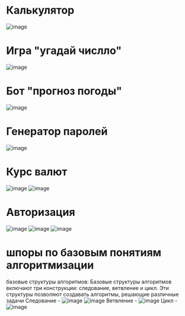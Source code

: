 # Калькулятор
![image](https://github.com/user-attachments/assets/7c8d4093-e9e3-47ff-b19a-83307d014338)
# Игра "угадай числло"
![image](https://github.com/user-attachments/assets/61e438d0-0401-4a84-8ef9-56cbe95b7c99)
# Бот "прогноз погоды"
![image](https://github.com/user-attachments/assets/8c186c9c-153b-429e-b179-68adb7e96e39)
# Генератор паролей
![image](https://github.com/user-attachments/assets/a1ed1d44-1de5-454c-8163-c7cbdd469b4c)
# Курс валют
![image](https://github.com/user-attachments/assets/7a1d022c-99ef-4f6f-a921-07287159688c)
![image](https://github.com/user-attachments/assets/7c6de0bc-c4a2-4217-82b2-7e3823f5386b)
# Авторизация
![image](https://github.com/user-attachments/assets/ed0115b7-bbd9-4665-a1a4-fcfeec2c4c00)
![image](https://github.com/user-attachments/assets/33cc57fa-52cf-487f-8bc5-e43a06e2bd8b)
![image](https://github.com/user-attachments/assets/8f2f635d-4866-4700-8ec7-0e4654374af3)
# шпоры по базовым понятиям алгоритмизации
базовые структуры алгоритмов:
Базовые структуры алгоритмов включают три конструкции: следование, ветвление и цикл. Эти структуры позволяют создавать алгоритмы, решающие различные задачи
Следование -
![image](https://github.com/user-attachments/assets/be53fedd-6b6d-4573-9fb2-70d5b815eb5a)
![image](https://github.com/user-attachments/assets/08cc1d0f-231f-4988-9326-1b49f9f4c8de)
Ветвление -
![image](https://github.com/user-attachments/assets/8c6844ea-edeb-497a-96ba-e234166f907f)
Цикл -
![image](https://github.com/user-attachments/assets/e326b21a-d1bf-453a-816b-9978eb2e536a)


